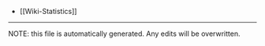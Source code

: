 * [[Wiki-Statistics]]


*****
NOTE: this file is automatically generated. Any edits will be overwritten.
